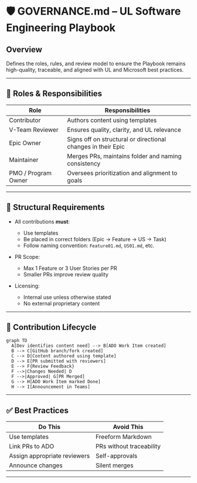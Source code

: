 
# 🛡 GOVERNANCE.md – UL Software Engineering Playbook

## Overview
Defines the roles, rules, and review model to ensure the Playbook remains high-quality, traceable, and aligned with UL and Microsoft best practices.

---

## 👥 Roles & Responsibilities

| Role               | Responsibilities |
|--------------------|------------------|
| Contributor        | Authors content using templates |
| V-Team Reviewer    | Ensures quality, clarity, and UL relevance |
| Epic Owner         | Signs off on structural or directional changes in their Epic |
| Maintainer         | Merges PRs, maintains folder and naming consistency |
| PMO / Program Owner| Oversees prioritization and alignment to goals |

---

## 🧩 Structural Requirements

- All contributions **must**:
  - Use templates
  - Be placed in correct folders (Epic → Feature → US → Task)
  - Follow naming convention: `Feature01.md`, `US01.md`, etc.

- PR Scope:
  - Max 1 Feature or 3 User Stories per PR
  - Smaller PRs improve review quality

- Licensing:
  - Internal use unless otherwise stated
  - No external proprietary content

---

## 🔄 Contribution Lifecycle

```mermaid
graph TD
  A[Dev identifies content need] --> B[ADO Work Item created]
  B --> C[GitHub branch/fork created]
  C --> D[Content authored using template]
  D --> E[PR submitted with reviewers]
  E --> F{Review Feedback}
  F -->|Changes Needed| D
  F -->|Approved| G[PR Merged]
  G --> H[ADO Work Item marked Done]
  H --> I[Announcement in Teams]
```

---

## ✅ Best Practices

| Do This | Avoid This |
|---------|------------|
| Use templates | Freeform Markdown |
| Link PRs to ADO | PRs without traceability |
| Assign appropriate reviewers | Self-approvals |
| Announce changes | Silent merges |

---
